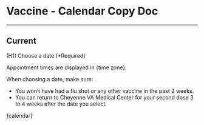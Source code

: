 # Vaccine - Calendar Copy Doc
---

## Current

(H1) Choose a date (*Required)

Appointment times are displayed in {time zone}.

When choosing a date, make sure:

- You won’t have had a flu shot or any other vaccine in the past 2 weeks.
- You can return to Cheyenne VA Medical Center for your second dose 3 to 4 weeks after the date you select.

{calendar}
